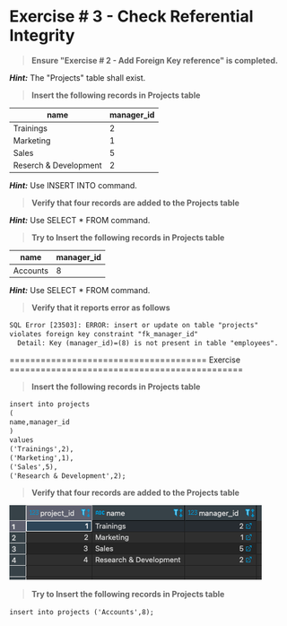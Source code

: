 # Exercise # 3 - Check Referential Integrity

> **Ensure "Exercise # 2 - Add Foreign Key reference" is completed.**

***Hint:*** The "Projects" table shall exist.

> **Insert the following records in Projects table**

|name|manager_id|
|---|---|
|Trainings|2|
|Marketing|1|
|Sales|5|
|Reserch & Development|2|

***Hint:*** Use INSERT INTO command.

> **Verify that four records are added to the Projects table**

***Hint:*** Use SELECT * FROM command.

> **Try to Insert the following records in Projects table**

|name|manager_id|
|---|---|
|Accounts|8|

***Hint:*** Use SELECT * FROM command.

> **Verify that it reports error as follows**

```
SQL Error [23503]: ERROR: insert or update on table "projects" violates foreign key constraint "fk_manager_id"
  Detail: Key (manager_id)=(8) is not present in table "employees".
```


====================================== Exercise =============================================

> **Insert the following records in Projects table**

```
insert into projects 
(
name,manager_id 
)
values
('Trainings',2),
('Marketing',1),
('Sales',5),
('Research & Development',2);
```

> **Verify that four records are added to the Projects table**

![Screenshote](VerifyProjects.png)

> **Try to Insert the following records in Projects table**

`insert into projects ('Accounts',8);`

